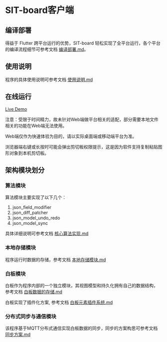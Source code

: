 # SIT-board客户端

## 编译部署

得益于 Flutter 跨平台运行的优势，SIT-board 轻松实现了全平台运行，各个平台的编译流程细节可参考文档 [编译部署.md](docs/编译部署.md)。

## 使用说明

程序的具体使用说明可参考文档 [使用说明.md](docs/使用说明.md)

## 在线运行

[Live Demo](https://sit-board.github.io)

注意：受限于时间精力，故未针对Web端做平台相关的适配，部分需要本地文件相关的功能在Web端无法使用。

Web端仅作为快速体验为目的，请以实际桌面端或移动端平台为准。

浏览器端右键或长按时可能会弹出剪切板权限提示，这是因为软件支持复制粘贴图形对象到本机剪切板。

## 架构模块划分

### 算法模块

算法模块主要实现了以下几个：

1. json_field_modifier
2. json_diff_patcher
3. json_model_undo_redo
4. json_model_sync

具体详细说明可参考文档 [核心算法实现.md](docs/核心算法实现.md)

### 本地存储模块

程序运行时数据的存储，参考文档 [本地存储模块.md](docs/本地存储模块.md)

### 白板模块

白板作为程序内部的一个独立模块，其视图模型和持久化拥有自己的数据结构，
参考文档 [白板数据的存储.md](docs/白板数据的存储结构.md)

白板实现了插件化方案, 参考文档 [白板元素插件系统.md](docs/白板元素插件系统.md)

### 分布式同步与通信模块

该程序基于MQTT分布式通信实现白板数据的同步，同步的方案构思可参考文档 [同步方案.md](docs/同步方案.md)
